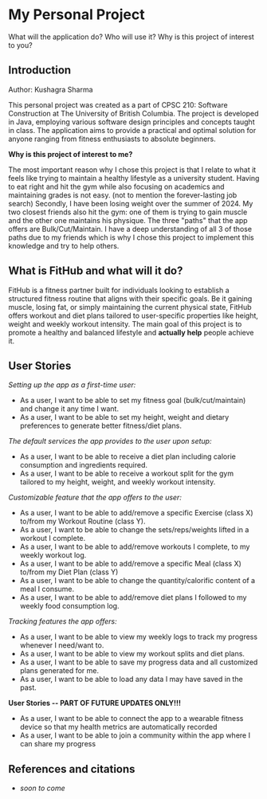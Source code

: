 # My Personal Project

What will the application do?
Who will use it?
Why is this project of interest to you?

## Introduction

Author: Kushagra Sharma

This personal project was created as a part of CPSC 210: Software Construction at The University of British Columbia. The project is developed in Java, employing various software design principles and concepts taught in class. The application aims to provide a practical and optimal solution for anyone ranging from fitness enthusiasts to absolute beginners.

**Why is this project of interest to me?**

The most important reason why I chose this project is that I relate to what it feels like trying to maintain a healthy lifestyle as a university student. Having to eat right and hit the gym while also focusing on academics and maintaining grades is not easy. (not to mention the forever-lasting job search)
Secondly, I have been losing weight over the summer of 2024. My two closest friends also hit the gym: one of them is trying to gain muscle and the other one maintains his physique. The three "paths" that the app offers are Bulk/Cut/Maintain. I have a deep understanding of all 3 of those paths due to my friends which is why I chose this project to implement this knowledge and try to help others.

## What is FitHub and what will it do?

FitHub is a fitness partner built for individuals looking to establish a structured fitness routine that aligns with their specific goals. Be it gaining muscle, losing fat, or simply maintaining the current physical state, FitHub offers workout and diet plans tailored to user-specific properties like height, weight and weekly workout intensity. The main goal of this project is to promote a healthy and balanced lifestyle and **actually help** people achieve it.

## User Stories

*Setting up the app as a first-time user:*
- As a user, I want to be able to set my fitness goal (bulk/cut/maintain) and change it any time I want.
- As a user, I want to be able to set my height, weight and dietary preferences to generate better fitness/diet plans.

*The default services the app provides to the user upon setup:*
- As a user, I want to be able to receive a diet plan including calorie consumption and ingredients required.
- As a user, I want to be able to receive a workout split for the gym tailored to my height, weight, and weekly workout intensity.

*Customizable feature that the app offers to the user:*
- As a user, I want to be able to add/remove a specific Exercise (class X) to/from my Workout Routine (class Y).
- As a user, I want to be able to change the sets/reps/weights lifted in a workout I complete.
- As a user, I want to be able to add/remove workouts I complete, to my weekly workout log.
- As a user, I want to be able to add/remove a specific Meal (class X) to/from my Diet Plan (class Y)
- As a user, I want to be able to change the quantity/calorific content of a meal I consume.
- As a user, I want to be able to add/remove diet plans I followed to my weekly food consumption log.

*Tracking features the app offers:*
- As a user, I want to be able to view my weekly logs to track my progress whenever I need/want to.
- As a user, I want to be able to view my workout splits and diet plans.
- As a user, I want to be able to save my progress data and all customized plans generated for me.
- As a user, I want to be able to load any data I may have saved in the past.

**User Stories -- PART OF FUTURE UPDATES ONLY!!!**
- As a user, I want to be able to connect the app to a wearable fitness device so that my health metrics are automatically recorded
- As a user, I want to be able to join a community within the app where I can share my progress

## References and citations
- *soon to come*
